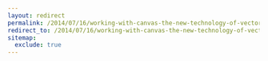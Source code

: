 ```yaml
---
layout: redirect
permalink: /2014/07/16/working-with-canvas-the-new-technology-of-vector-animation
redirect_to: /2014/07/16/working-with-canvas-the-new-technology-of-vector-animation/
sitemap:
  exclude: true
---
```

